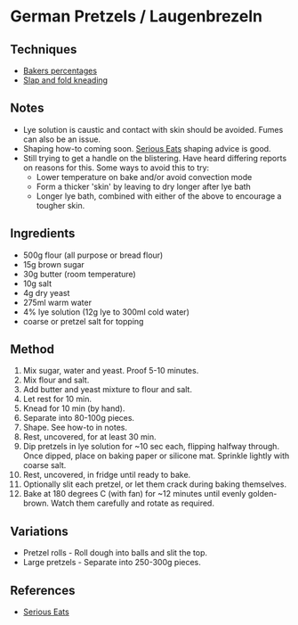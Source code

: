 # German Pretzels / Laugenbrezeln

## Techniques
- [Bakers percentages](/techniques/bakers-percentages.md)
- [Slap and fold kneading](/techniques/slap-and-fold-kneading-richard-bertinet.md)

## Notes
- Lye solution is caustic and contact with skin should be avoided. Fumes can also be an issue.
- Shaping how-to coming soon. [Serious Eats](https://www.seriouseats.com/bavarian-style-soft-pretzels-recipe-7967998#toc-techniques-for-properly-shaping-the-pretzels) shaping advice is good.
- Still trying to get a handle on the blistering. Have heard differing reports on reasons for this. Some ways to avoid this to try:
  - Lower temperature on bake and/or avoid convection mode
  - Form a thicker 'skin' by leaving to dry longer after lye bath
  - Longer lye bath, combined with either of the above to encourage a tougher skin.

## Ingredients
- 500g flour (all purpose or bread flour)
- 15g brown sugar
- 30g butter (room temperature)
- 10g salt
- 4g dry yeast
- 275ml warm water
- 4% lye solution (12g lye to 300ml cold water)
- coarse or pretzel salt for topping

## Method
1. Mix sugar, water and yeast. Proof 5-10 minutes.
2. Mix flour and salt.
3. Add butter and yeast mixture to flour and salt.
4. Let rest for 10 min.
5. Knead for 10 min (by hand).
7. Separate into 80-100g pieces.
8. Shape. See how-to in notes.
9. Rest, uncovered, for at least 30 min.
10. Dip pretzels in lye solution for ~10 sec each, flipping halfway through. Once dipped, place on baking paper or silicone mat. Sprinkle lightly with coarse salt.
11. Rest, uncovered, in fridge until ready to bake.
12. Optionally slit each pretzel, or let them crack during baking themselves.
13. Bake at 180 degrees C (with fan) for ~12 minutes until evenly golden-brown. Watch them carefully and rotate as required.

## Variations
- Pretzel rolls - Roll dough into balls and slit the top.
- Large pretzels - Separate into 250-300g pieces.

## References
- [Serious Eats](https://www.seriouseats.com/bavarian-style-soft-pretzels-recipe-7967998)
